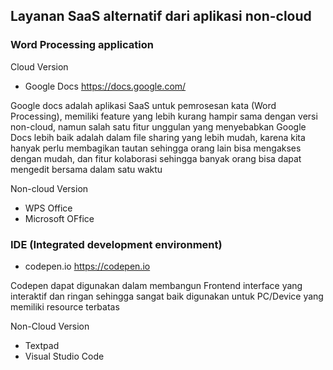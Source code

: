 ## Layanan SaaS alternatif dari aplikasi non-cloud

### Word Processing application

Cloud Version

- Google Docs https://docs.google.com/

Google docs adalah aplikasi SaaS untuk pemrosesan kata (Word Processing), memiliki feature yang lebih kurang hampir sama dengan versi non-cloud, namun salah satu fitur unggulan yang menyebabkan Google Docs lebih baik adalah dalam file sharing yang lebih mudah, karena kita hanyak perlu membagikan tautan sehingga orang lain bisa mengakses dengan mudah, dan fitur kolaborasi sehingga banyak orang bisa dapat mengedit bersama dalam satu waktu

Non-cloud Version

- WPS Office
- Microsoft OFfice

### IDE (Integrated development environment)

- codepen.io https://codepen.io

Codepen dapat digunakan dalam membangun Frontend interface yang interaktif dan ringan sehingga sangat baik digunakan untuk PC/Device yang memiliki resource terbatas

Non-Cloud Version

- Textpad
- Visual Studio Code
